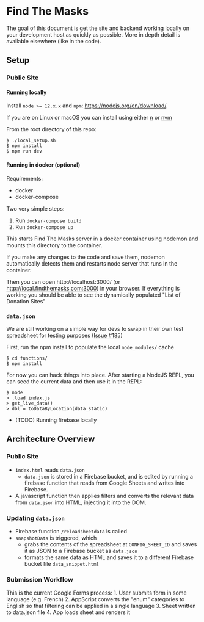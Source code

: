 # Find The Masks

The goal of this document is get the site and backend working locally on your development host as quickly as possible.  More in depth detail is available elsewhere (like in the code).


## Setup


### Public Site

#### Running locally

Install `node >= 12.x.x` and `npm`: https://nodejs.org/en/download/.

If you are on Linux or macOS you can install using either [n](https://github.com/tj/n) or [nvm](https://github.com/nvm-sh/nvm)

From the root directory of this repo:

```
$ ./local_setup.sh
$ npm install
$ npm run dev
```

#### Running in docker (optional)

Requirements:
* docker
* docker-compose

Two very simple steps:
1. Run `docker-compose build`
2. Run `docker-compose up`

This starts Find The Masks server in a docker container using nodemon and mounts this directory to the container.

If you make any changes to the code and save them, nodemon automatically detects them and restarts node server that runs in the container. 

Then you can open http://localhost:3000/ (or http://local.findthemasks.com:3000) in your browser.  If everything is working you should be able to see the dynamically populated "List of Donation Sites"

### `data.json`

We are still working on a simple way for devs to swap in their own test spreadsheet for testing purposes ([Issue #185](https://github.com/findthemasks/findthemasks/issues/185))

First, run the npm install to populate the local `node_modules/` cache

```
$ cd functions/
$ npm install
```

For now you can hack things into place.  After starting a NodeJS REPL, you can seed the current data and then use it in the REPL:

```
$ node
> .load index.js
> get_live_data()
> dbl = toDataByLocation(data_static)
```

* (TODO) Running firebase locally

## Architecture Overview

### Public Site

* `index.html` reads `data.json`
    * `data.json` is stored in a Firebase bucket, and is edited by running a firebase function that reads from Google Sheets and writes into Firebase.
* A javascript function then applies filters and converts the relevant data from `data.json` into HTML, injecting it into the DOM.

### Updating `data.json`

* Firebase function `/reloadsheetdata` is called
* `snapshotData` is triggered, which
    * grabs the contents of the spreadsheet at `CONFIG_SHEET_ID` and saves it as JSON to a Firebase bucket as `data.json`
    * formats the same data as HTML and saves it to a different Firebase bucket file `data_snippet.html`

### Submission Workflow

This is the current Google Forms process:
	1.	User submits form in some language (e.g. French)
	2.	AppScript converts the "enum" categories to English so that filtering can be applied in a single language
	3.	Sheet written to data.json file
	4.	App loads sheet and renders it

